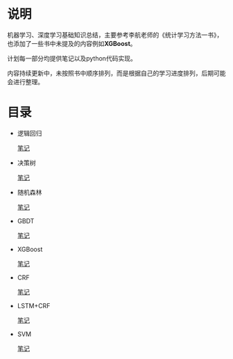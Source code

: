 # 说明

机器学习、深度学习基础知识总结，主要参考李航老师的《统计学习方法一书》，也添加了一些书中未提及的内容例如**XGBoost**。

计划每一部分均提供笔记以及python代码实现。

内容持续更新中，未按照书中顺序排列，而是根据自己的学习进度排列，后期可能会进行整理。

# 目录

- 逻辑回归

  [笔记](https://github.com/1033020837/Basic4AI/blob/master/Document/%E9%80%BB%E8%BE%91%E5%9B%9E%E5%BD%92.md)

- 决策树

  [笔记](https://github.com/1033020837/Basic4AI/blob/master/Document/%E5%86%B3%E7%AD%96%E6%A0%91.md)

- 随机森林

  [笔记](https://github.com/1033020837/Basic4AI/blob/master/Document/%E9%9A%8F%E6%9C%BA%E6%A3%AE%E6%9E%97.md)

- GBDT

  [笔记](https://github.com/1033020837/Basic4AI/blob/master/Document/GBDT.md)

- XGBoost

  [笔记](https://github.com/1033020837/Basic4AI/blob/master/Document/XGBoost.md)

- CRF

  [笔记](https://github.com/1033020837/Basic4AI/blob/master/Document/CRF.md)

- LSTM+CRF

  [笔记](https://github.com/1033020837/Basic4AI/blob/master/Document/LSTM%2BCRF.md)

- SVM

  [笔记](https://github.com/1033020837/Basic4AI/blob/master/Document/SVM.md)